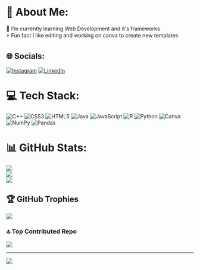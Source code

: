 # 💫 About Me:
🌱 I’m currently learning Web Development and it's frameworks<br>⚡ Fun fact I like editing and working on canva to create new templates


## 🌐 Socials:
[![Instagram](https://img.shields.io/badge/Instagram-%23E4405F.svg?logo=Instagram&logoColor=white)](https://instagram.com/its_ridhyka) [![LinkedIn](https://img.shields.io/badge/LinkedIn-%230077B5.svg?logo=linkedin&logoColor=white)](https://linkedin.com/in/ffff) 

# 💻 Tech Stack:
![C++](https://img.shields.io/badge/c++-%2300599C.svg?style=for-the-badge&logo=c%2B%2B&logoColor=white) ![CSS3](https://img.shields.io/badge/css3-%231572B6.svg?style=for-the-badge&logo=css3&logoColor=white) ![HTML5](https://img.shields.io/badge/html5-%23E34F26.svg?style=for-the-badge&logo=html5&logoColor=white) ![Java](https://img.shields.io/badge/java-%23ED8B00.svg?style=for-the-badge&logo=java&logoColor=white) ![JavaScript](https://img.shields.io/badge/javascript-%23323330.svg?style=for-the-badge&logo=javascript&logoColor=%23F7DF1E) ![R](https://img.shields.io/badge/r-%23276DC3.svg?style=for-the-badge&logo=r&logoColor=white) ![Python](https://img.shields.io/badge/python-3670A0?style=for-the-badge&logo=python&logoColor=ffdd54) ![Canva](https://img.shields.io/badge/Canva-%2300C4CC.svg?style=for-the-badge&logo=Canva&logoColor=white) ![NumPy](https://img.shields.io/badge/numpy-%23013243.svg?style=for-the-badge&logo=numpy&logoColor=white) ![Pandas](https://img.shields.io/badge/pandas-%23150458.svg?style=for-the-badge&logo=pandas&logoColor=white)
# 📊 GitHub Stats:
![](https://github-readme-stats.vercel.app/api?username=ridhika07&theme=nightowl&hide_border=false&include_all_commits=true&count_private=true)<br/>
![](https://github-readme-streak-stats.herokuapp.com/?user=ridhika07&theme=nightowl&hide_border=false)<br/>
![](https://github-readme-stats.vercel.app/api/top-langs/?username=ridhika07&theme=nightowl&hide_border=false&include_all_commits=true&count_private=true&layout=compact)

## 🏆 GitHub Trophies
![](https://github-profile-trophy.vercel.app/?username=ridhika07&theme=tokyonight&no-frame=false&no-bg=true&margin-w=4)

### 🔝 Top Contributed Repo
![](https://github-contributor-stats.vercel.app/api?username=ridhika07&limit=5&theme=tokyonight&combine_all_yearly_contributions=true)

---
[![](https://visitcount.itsvg.in/api?id=ridhika07&icon=2&color=11)](https://visitcount.itsvg.in)

<!-- Proudly created with GPRM ( https://gprm.itsvg.in ) -->
